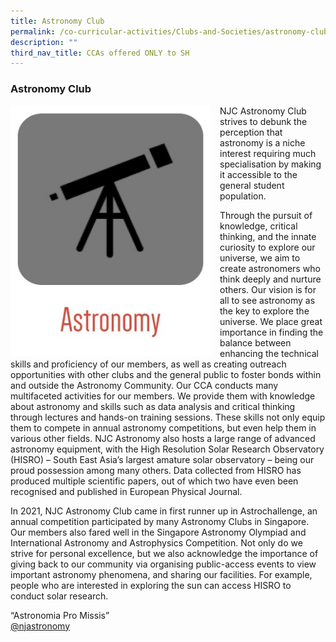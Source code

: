 ```yaml
---
title: Astronomy Club
permalink: /co-curricular-activities/Clubs-and-Societies/astronomy-club/
description: ""
third_nav_title: CCAs offered ONLY to SH
---
```

### Astronomy Club

<img src="/images/astro%20logo.jpeg" style="width:320px;height:400px;margin-right:15px;" align="left">NJC Astronomy Club strives to debunk the perception that astronomy is a niche interest requiring much specialisation by making it accessible to the general student population.  
  
Through the pursuit of knowledge, critical thinking, and the innate curiosity to explore our universe, we aim to create astronomers who think deeply and nurture others. Our vision is for all to see astronomy as the key to explore the universe.&nbsp;We place great importance in finding the balance between enhancing the technical skills and proficiency of our members, as well as creating outreach opportunities with other clubs and the general public to foster bonds within and outside the Astronomy Community. Our CCA conducts many multifaceted activities for our members. We provide them with knowledge about astronomy and skills such as data analysis and critical thinking through lectures and hands-on training sessions. These skills not only equip them to compete in annual astronomy competitions, but even help them in various other fields. NJC Astronomy also hosts a large range of advanced astronomy equipment, with the High Resolution Solar Research Observatory (HISRO) – South East Asia’s largest amature solar observatory – being our proud possession among many others. Data collected from HISRO has produced multiple scientific papers, out of which two have even been recognised and published in European Physical Journal.  
  
In 2021, NJC Astronomy Club came in first runner up in Astrochallenge, an annual competition participated by many Astronomy Clubs in Singapore. Our members also fared well in the Singapore Astronomy Olympiad and International Astronomy and Astrophysics Competition. Not only do we strive for personal excellence, but we also acknowledge the importance of giving back to our community via organising public-access events to view important astronomy phenomena, and sharing our facilities. For example, people who are interested in exploring the sun can access HISRO to conduct solar research.  
  
“Astronomia Pro Missis”  
[@njastronomy](https://www.instagram.com/njastronomy/?hl=en)